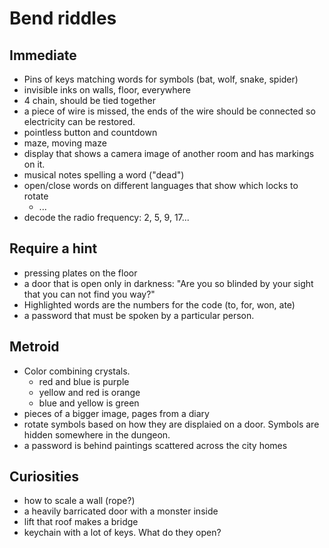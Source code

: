 # Bend riddles

## Immediate

+ Pins of keys matching words for symbols (bat, wolf, snake, spider)
+ invisible inks on walls, floor, everywhere
+ 4 chain, should be tied together
+ a piece of wire is missed, the ends of the wire should be connected so electricity can be restored.
+ pointless button and countdown
+ maze, moving maze
+ display that shows a camera image of another room and has markings on it.
+ musical notes spelling a word ("dead")
+ open/close words on different languages that show which locks to rotate
  + ...
+ decode the radio frequency: 2, 5, 9, 17...

## Require a hint

+ pressing plates on the floor
+ a door that is open only in darkness: "Are you so blinded by your sight that you can not find you way?"
+ Highlighted words are the numbers for the code (to, for, won, ate)
+ a password that must be spoken by a particular person.

## Metroid

+ Color combining crystals.
  + red and blue is purple
  + yellow and red is orange
  + blue and yellow is green
+ pieces of a bigger image, pages from a diary
+ rotate symbols based on how they are displaied on a door. Symbols are hidden somewhere in the dungeon.
+ a password is behind paintings scattered across the city homes

## Curiosities

+ how to scale a wall (rope?)
+ a heavily barricated door with a monster inside
+ lift that roof makes a bridge
+ keychain with a lot of keys. What do they open?
